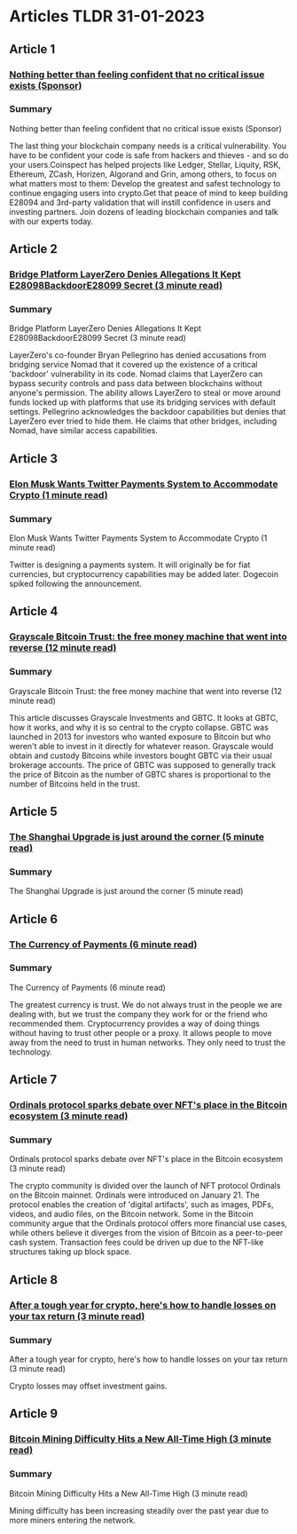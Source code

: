 # Articles TLDR  31-01-2023

## Article 1
### [Nothing better than feeling confident that no critical issue exists (Sponsor)](https://tldr.tech)
### Summary 
 Nothing better than feeling confident that no critical issue exists (Sponsor)

The last thing your blockchain company needs is a critical vulnerability. You have to be confident your code is safe from hackers and thieves - and so do your users.Coinspect has helped projects like Ledger, Stellar, Liquity, RSK, Ethereum, ZCash, Horizen, Algorand and Grin, among others, to focus on what matters most to them: Develop the greatest and safest technology to continue engaging users into crypto.Get that peace of mind to keep building E28094 and 3rd-party validation that will instill confidence in users and investing partners. Join dozens of leading blockchain companies and talk with our experts today.

## Article 2
### [Bridge Platform LayerZero Denies Allegations It Kept E28098BackdoorE28099 Secret (3 minute read)](https://tldr.tech)
### Summary 
 Bridge Platform LayerZero Denies Allegations It Kept E28098BackdoorE28099 Secret (3 minute read)

LayerZero's co-founder Bryan Pellegrino has denied accusations from bridging service Nomad that it covered up the existence of a critical 'backdoor' vulnerability in its code. Nomad claims that LayerZero can bypass security controls and pass data between blockchains without anyone's permission. The ability allows LayerZero to steal or move around funds locked up with platforms that use its bridging services with default settings. Pellegrino acknowledges the backdoor capabilities but denies that LayerZero ever tried to hide them. He claims that other bridges, including Nomad, have similar access capabilities.

## Article 3
### [Elon Musk Wants Twitter Payments System to Accommodate Crypto (1 minute read)](https://tldr.tech)
### Summary 
 Elon Musk Wants Twitter Payments System to Accommodate Crypto (1 minute read)

Twitter is designing a payments system. It will originally be for fiat currencies, but cryptocurrency capabilities may be added later. Dogecoin spiked following the announcement.

## Article 4
### [Grayscale Bitcoin Trust: the free money machine that went into reverse (12 minute read)](https://tldr.tech)
### Summary 
 Grayscale Bitcoin Trust: the free money machine that went into reverse (12 minute read)

This article discusses Grayscale Investments and GBTC. It looks at GBTC, how it works, and why it is so central to the crypto collapse. GBTC was launched in 2013 for investors who wanted exposure to Bitcoin but who weren't able to invest in it directly for whatever reason. Grayscale would obtain and custody Bitcoins while investors bought GBTC via their usual brokerage accounts. The price of GBTC was supposed to generally track the price of Bitcoin as the number of GBTC shares is proportional to the number of Bitcoins held in the trust.

## Article 5
### [The Shanghai Upgrade is just around the corner (5 minute read)](https://tldr.tech)
### Summary 
 The Shanghai Upgrade is just around the corner (5 minute read)

## Article 6
### [The Currency of Payments (6 minute read)](https://tldr.tech)
### Summary 
 The Currency of Payments (6 minute read)

The greatest currency is trust. We do not always trust in the people we are dealing with, but we trust the company they work for or the friend who recommended them. Cryptocurrency provides a way of doing things without having to trust other people or a proxy. It allows people to move away from the need to trust in human networks. They only need to trust the technology.

## Article 7
### [Ordinals protocol sparks debate over NFT's place in the Bitcoin ecosystem (3 minute read)](https://tldr.tech)
### Summary 
 Ordinals protocol sparks debate over NFT's place in the Bitcoin ecosystem (3 minute read)

The crypto community is divided over the launch of NFT protocol Ordinals on the Bitcoin mainnet. Ordinals were introduced on January 21. The protocol enables the creation of 'digital artifacts', such as images, PDFs, videos, and audio files, on the Bitcoin network. Some in the Bitcoin community argue that the Ordinals protocol offers more financial use cases, while others believe it diverges from the vision of Bitcoin as a peer-to-peer cash system. Transaction fees could be driven up due to the NFT-like structures taking up block space.

## Article 8
### [After a tough year for crypto, here's how to handle losses on your tax return (3 minute read)](https://tldr.tech)
### Summary 
 After a tough year for crypto, here's how to handle losses on your tax return (3 minute read)

Crypto losses may offset investment gains.</span>

## Article 9
### [Bitcoin Mining Difficulty Hits a New All-Time High (3 minute read)](https://tldr.tech)
### Summary 
 Bitcoin Mining Difficulty Hits a New All-Time High (3 minute read)

Mining difficulty has been increasing steadily over the past year due to more miners entering the network.

